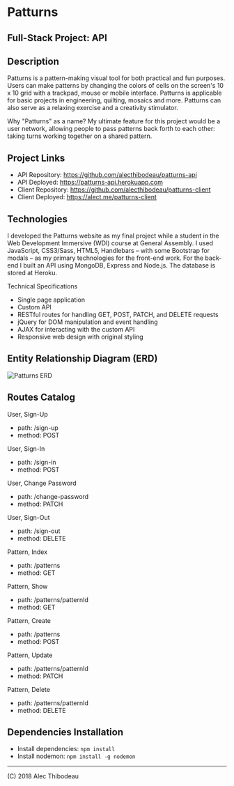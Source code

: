 # Patturns
## Full-Stack Project: API

## Description

Patturns is a pattern-making visual tool for both practical and fun purposes. Users can make patterns by changing the colors of cells on the screen's 10 x 10 grid with a trackpad, mouse or mobile interface. Patturns is applicable for basic projects in engineering, quilting, mosaics and more. Patturns can also serve as a relaxing exercise and a creativity stimulator.

Why "Patturns" as a name? My ultimate feature for this project would be a user network, allowing people to pass patterns back forth to each other: taking turns working together on a shared pattern.

## Project Links

- API Repository: https://github.com/alecthibodeau/patturns-api
- API Deployed: https://patturns-api.herokuapp.com
- Client Repository: https://github.com/alecthibodeau/patturns-client
- Client Deployed: https://alect.me/patturns-client

## Technologies

I developed the Patturns website as my final project while a student in the Web Development Immersive (WDI) course at General Assembly. I used JavaScript, CSS3/Sass, HTML5, Handlebars – with some Bootstrap for modals – as my primary technologies for the front-end work. For the back-end I built an API using MongoDB, Express and Node.js. The database is stored at Heroku.

Technical Specifications
- Single page application
- Custom API
- RESTful routes for handling GET, POST, PATCH, and DELETE requests
- jQuery for DOM manipulation and event handling
- AJAX for interacting with the custom API
- Responsive web design with original styling

## Entity Relationship Diagram (ERD)
![Patturns ERD](https://i.imgur.com/VkUUFB1.jpg)

## Routes Catalog

User, Sign-Up
- path: /sign-up
- method: POST

User, Sign-In
- path: /sign-in
- method: POST

User, Change Password
- path: /change-password
- method: PATCH

User, Sign-Out
- path: /sign-out
- method: DELETE

Pattern, Index
- path: /patterns
- method: GET

Pattern, Show
- path: /patterns/patternId
- method: GET

Pattern, Create
- path: /patterns
- method: POST

Pattern, Update
- path: /patterns/patternId
- method: PATCH

Pattern, Delete
- path: /patterns/patternId
- method: DELETE

## Dependencies Installation

- Install dependencies: `npm install`
- Install nodemon: `npm install -g nodemon`

----------------------------------------------------------------
(C) 2018 Alec Thibodeau
